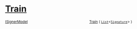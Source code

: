 # [Train](./OptimalDtwClassifier-100663867.md)



<sub>[ISignerModel](./../../../Pipeline/ISignerModel.md)</sub><img width=200/><sub>[Train](./OptimalDtwClassifier-100663867.md) ( [`List`](https://docs.microsoft.com/en-us/dotnet/api/System.Collections.Generic.List-1)\<[`Signature`](./../../../Signature.md)> )</sub><br>


